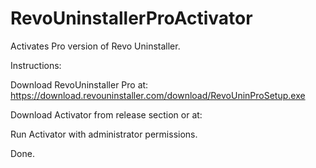 # RevoUninstallerProActivator

Activates Pro version of Revo Uninstaller.

Instructions: 

Download RevoUninstaller Pro at: https://download.revouninstaller.com/download/RevoUninProSetup.exe

Download Activator from release section or at: 

Run Activator with administrator permissions.

Done. 
